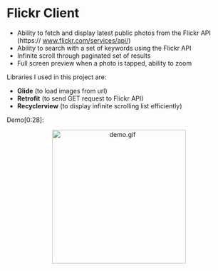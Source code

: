 # Flickr Client

* Ability to fetch and display latest public photos from the Flickr API (https://
www.flickr.com/services/api/)
* Ability to search with a set of keywords using the Flickr API
* Infinite scroll through paginated set of results
* Full screen preview when a photo is tapped, ability to zoom

Libraries I used in this project are:

* **Glide** (to load images from url)
* **Retrofit** (to send GET request to Flickr API)
* **Recyclerview** (to display infinite scrolling list efficiently)


Demo[0:28]: 
<p align="center">
    <img src="demo.gif" alt="demo.gif" width="300"/>
</p>
